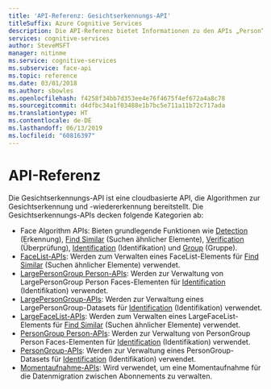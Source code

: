 ```yaml
---
title: 'API-Referenz: Gesichtserkennungs-API'
titleSuffix: Azure Cognitive Services
description: Die API-Referenz bietet Informationen zu den APIs „Person“, „LargePersonGroup/PersonGroup“, „LargeFaceList/FaceList“ und „Face Algorithms“.
services: cognitive-services
author: SteveMSFT
manager: nitinme
ms.service: cognitive-services
ms.subservice: face-api
ms.topic: reference
ms.date: 03/01/2018
ms.author: sbowles
ms.openlocfilehash: f4258f34bb7d353ee4e76f4675f4ef672a4a8c78
ms.sourcegitcommit: d4dfbc34a1f03488e1b7bc5e711a11b72c717ada
ms.translationtype: HT
ms.contentlocale: de-DE
ms.lasthandoff: 06/13/2019
ms.locfileid: "60816397"
---
```

# <a name="api-reference"></a>API-Referenz

Die Gesichtserkennungs-API ist eine cloudbasierte API, die Algorithmen zur Gesichtserkennung und -wiedererkennung bereitstellt. Die Gesichtserkennungs-APIs decken folgende Kategorien ab:

- Face Algorithm APIs: Bieten grundlegende Funktionen wie [Detection](https://westus.dev.cognitive.microsoft.com/docs/services/563879b61984550e40cbbe8d/operations/563879b61984550f30395236) (Erkennung), [Find Similar](https://westus.dev.cognitive.microsoft.com/docs/services/563879b61984550e40cbbe8d/operations/563879b61984550f30395237) (Suchen ähnlicher Elemente), [Verification](https://westus.dev.cognitive.microsoft.com/docs/services/563879b61984550e40cbbe8d/operations/563879b61984550f3039523a) (Überprüfung), [Identification](https://westus.dev.cognitive.microsoft.com/docs/services/563879b61984550e40cbbe8d/operations/563879b61984550f30395239) (Identifikation) und [Group](https://westus.dev.cognitive.microsoft.com/docs/services/563879b61984550e40cbbe8d/operations/563879b61984550f30395238) (Gruppe).
- [FaceList-APIs](https://westus.dev.cognitive.microsoft.com/docs/services/563879b61984550e40cbbe8d/operations/563879b61984550f3039524b): Werden zum Verwalten eines FaceList-Elements für [Find Similar](https://westus.dev.cognitive.microsoft.com/docs/services/563879b61984550e40cbbe8d/operations/563879b61984550f30395237) (Suchen ähnlicher Elemente) verwendet.
- [LargePersonGroup Person-APIs](https://westus.dev.cognitive.microsoft.com/docs/services/563879b61984550e40cbbe8d/operations/599adcba3a7b9412a4d53f40): Werden zur Verwaltung von LargePersonGroup Person Faces-Elementen für [Identification](https://westus.dev.cognitive.microsoft.com/docs/services/563879b61984550e40cbbe8d/operations/563879b61984550f30395239) (Identifikation) verwendet.
- [LargePersonGroup-APIs](https://westus.dev.cognitive.microsoft.com/docs/services/563879b61984550e40cbbe8d/operations/599acdee6ac60f11b48b5a9d): Werden zur Verwaltung eines LargePersonGroup-Datasets für [Identification](https://westus.dev.cognitive.microsoft.com/docs/services/563879b61984550e40cbbe8d/operations/563879b61984550f30395239) (Identifikation) verwendet.
- [LargeFaceList-APIs](https://westus.dev.cognitive.microsoft.com/docs/services/563879b61984550e40cbbe8d/operations/5a157b68d2de3616c086f2cc): Werden zum Verwalten eines LargeFaceList-Elements für [Find Similar](https://westus.dev.cognitive.microsoft.com/docs/services/563879b61984550e40cbbe8d/operations/563879b61984550f30395237) (Suchen ähnlicher Elemente) verwendet.
- [PersonGroup Person-APIs](https://westus.dev.cognitive.microsoft.com/docs/services/563879b61984550e40cbbe8d/operations/563879b61984550f3039523c): Werden zur Verwaltung von PersonGroup Person Faces-Elementen für [Identification](https://westus.dev.cognitive.microsoft.com/docs/services/563879b61984550e40cbbe8d/operations/563879b61984550f30395239) (Identifikation) verwendet.
- [PersonGroup-APIs](https://westus.dev.cognitive.microsoft.com/docs/services/563879b61984550e40cbbe8d/operations/563879b61984550f30395244): Werden zur Verwaltung eines PersonGroup-Datasets für [Identification](https://westus.dev.cognitive.microsoft.com/docs/services/563879b61984550e40cbbe8d/operations/563879b61984550f30395239) (Identifikation) verwendet.
- [Momentaufnahme-APIs](https://westus.dev.cognitive.microsoft.com/docs/services/563879b61984550e40cbbe8d/operations/snapshot-take): Wird verwendet, um eine Momentaufnahme für die Datenmigration zwischen Abonnements zu verwalten.
